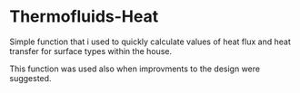 # Thermofluids-Heat
 
 Simple function that i used to quickly calculate values of heat flux and heat transfer for surface types within the house.

 This function was used also when improvments to the design were suggested.
